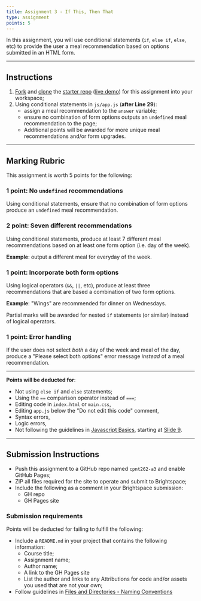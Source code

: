 ```yaml
---
title: Assignment 3 - If This, Then That
type: assignment
points: 5
---
```


In this assignment, you will use conditional statements (`if`, `else if`, `else`, etc) to provide the user a meal recommendation based on options submitted in an HTML form.

---

## Instructions
1. [Fork](https://docs.github.com/en/get-started/quickstart/fork-a-repo#forking-a-repository) and [clone](https://docs.github.com/en/get-started/quickstart/fork-a-repo#cloning-your-forked-repository) the [starter repo](https://github.com/sait-wbdv/w23-262-a3-starter) ([live demo](https://sait-wbdv.github.io/w23-262-a3-starter/)) for this assignment into your workspace;
2. Using conditional statements in `js/app.js` (**after Line 29**):
    - assign a meal recommendation to the `answer` variable;
    - ensure no combination of form options outputs an `undefined` meal recommendation to the page;
    - Additional points will be awarded for more unique meal recommendations and/or form upgrades.

---
## Marking Rubric
This assignment is worth 5 points for the following:

### 1 point: No `undefined` recommendations
Using conditional statements, ensure that no combination of form options produce an `undefined` meal recommendation.

### 2 point: Seven different recommendations
Using conditional statements, produce at least 7 different meal recommendations based on at least one form option (i.e. day of the week).

**Example**: output a different meal for everyday of the week.

### 1 point: Incorporate both form options
Using logical operators (`&&`, `||`, etc), produce at least three recommendations that are based a combination of two form options.

**Example**: "Wings" are recommended for dinner on Wednesdays.

Partial marks will be awarded for nested `if` statements (or similar) instead of logical operators.

### 1 point: Error handling
If the user does not select _both_ a day of the week and meal of the day, produce a "Please select both options" error message _instead_ of a meal recommendation.

---

**Points will be deducted for**:
- Not using `else if` and `else` statements;
- Using the `==` comparison operator instead of `===`;
- Editing code in `index.html` or `main.css`,
- Editing `app.js` below the "Do not edit this code" comment,
- Syntax errors, 
- Logic errors,
- Not following the guidelines in [Javascript Basics](https://sait-wbdv.github.io/slides/w23/cpnt-262/js-introduction.html), starting at [Slide 9](https://sait-wbdv.github.io/slides/w23/cpnt-262/js-introduction.html#/9).

---

## Submission Instructions
- Push this assignment to a GitHub repo named `cpnt262-a3` and enable GitHub Pages;
- ZIP all files required for the site to operate and submit to Brightspace;
- Include the following as a comment in your Brightspace submission:
  - GH repo
  - GH Pages site

### Submission requirements
Points will be deducted for failing to fulfill the following:
- Include a `README.md` in your project that contains the following information:
  - Course title;
  - Assignment name;
  - Author name;
  - A link to the GH Pages site
  - List the author and links to any Attributions for code and/or assets you used that are not your own;
- Follow guidelines in [Files and Directories - Naming Conventions](https://gist.github.com/acidtone/d77059ec1851eff266339a3df70f6984)
